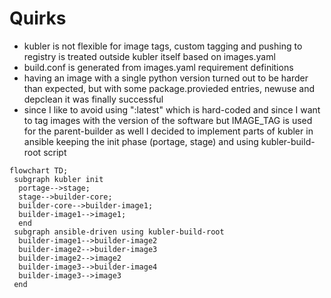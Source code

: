 
# Quirks
- kubler is not flexible for image tags, custom tagging and pushing to registry is treated outside kubler itself based on images.yaml
- build.conf is generated from images.yaml requirement definitions
- having an image with a single python version turned out to be harder than expected, but with some package.provieded entries, newuse and depclean it was finally successful
- since I like to avoid using ":latest" which is hard-coded and since I want to tag images with the version of the software but IMAGE_TAG is used for the parent-builder as well I decided to implement parts of kubler in ansible keeping the init phase (portage, stage) and using kubler-build-root script

```mermaid
flowchart TD; 
 subgraph kubler init
  portage-->stage;
  stage-->builder-core;
  builder-core-->builder-image1;
  builder-image1-->image1;
  end
 subgraph ansible-driven using kubler-build-root
  builder-image1-->builder-image2
  builder-image2-->builder-image3
  builder-image2-->image2
  builder-image3-->builder-image4
  builder-image3-->image3
 end
```


